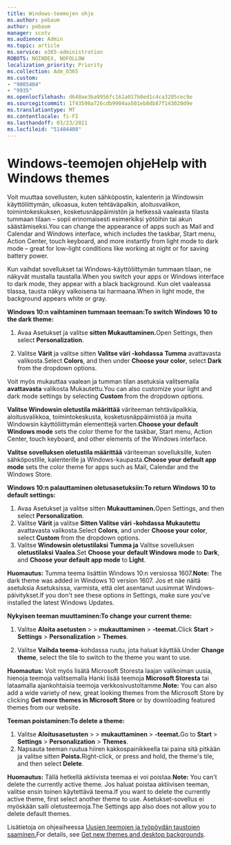 ```yaml
---
title: Windows-teemojen ohje
ms.author: pebaum
author: pebaum
manager: scotv
ms.audience: Admin
ms.topic: article
ms.service: o365-administration
ROBOTS: NOINDEX, NOFOLLOW
localization_priority: Priority
ms.collection: Adm_O365
ms.custom:
- "9005404"
- "9935"
ms.openlocfilehash: d640ae3ba9956fc161a017b0ed1c4ca3205cec9e
ms.sourcegitcommit: 1f43598a726cdb9904aa501eb8db87f143020d9e
ms.translationtype: MT
ms.contentlocale: fi-FI
ms.lasthandoff: 03/23/2021
ms.locfileid: "51404408"
---
```

# <a name="help-with-windows-themes"></a><span data-ttu-id="0c967-102">Windows-teemojen ohje</span><span class="sxs-lookup"><span data-stu-id="0c967-102">Help with Windows themes</span></span>

<span data-ttu-id="0c967-103">Voit muuttaa sovellusten, kuten sähköpostin, kalenterin ja Windowsin käyttöliittymän, ulkoasua, kuten tehtäväpalkin, aloitusvalikon, toimintokeskuksen, kosketusnäppäimistön ja hetkessä vaaleasta tilasta tummaan tilaan – sopii erinomaisesti esimerkiksi yötöihin tai akun säästämiseksi.</span><span class="sxs-lookup"><span data-stu-id="0c967-103">You can change the appearance of apps such as Mail and Calendar and Windows interface, which includes the taskbar, Start menu, Action Center, touch keyboard, and more instantly from light mode to dark mode – great for low-light conditions like working at night or for saving battery power.</span></span>  

<span data-ttu-id="0c967-104">Kun vaihdat sovellukset tai Windows-käyttöliittymän tummaan tilaan, ne näkyvät mustalla taustalla.</span><span class="sxs-lookup"><span data-stu-id="0c967-104">When you switch your apps or Windows interface to dark mode, they appear with a black background.</span></span> <span data-ttu-id="0c967-105">Kun olet vaaleassa tilassa, tausta näkyy valkoisena tai harmaana.</span><span class="sxs-lookup"><span data-stu-id="0c967-105">When in light mode, the background appears white or gray.</span></span>
 
<span data-ttu-id="0c967-106">**Windows 10:n vaihtaminen tummaan teemaan:**</span><span class="sxs-lookup"><span data-stu-id="0c967-106">**To switch Windows 10 to the dark theme:**</span></span>

1. <span data-ttu-id="0c967-107">Avaa Asetukset ja valitse **sitten Mukauttaminen.**</span><span class="sxs-lookup"><span data-stu-id="0c967-107">Open Settings, then select **Personalization**.</span></span>
  
1. <span data-ttu-id="0c967-108">Valitse **Värit** ja valitse sitten **Valitse väri -kohdassa** **Tumma** avattavasta valikosta.</span><span class="sxs-lookup"><span data-stu-id="0c967-108">Select **Colors**, and then under **Choose your color**, select **Dark** from the dropdown options.</span></span>

<span data-ttu-id="0c967-109">Voit myös mukauttaa vaalean ja tumman tilan asetuksia valitsemalla **avattavasta** valikosta Mukautettu.</span><span class="sxs-lookup"><span data-stu-id="0c967-109">You can also customize your light and dark mode settings by selecting **Custom** from the dropdown options.</span></span>

<span data-ttu-id="0c967-110">**Valitse Windowsin oletustila määrittää** väriteeman tehtäväpalkkia, aloitusvalikkoa, toimintokeskusta, kosketusnäppäimistöä ja muita Windowsin käyttöliittymän elementtejä varten.</span><span class="sxs-lookup"><span data-stu-id="0c967-110">**Choose your default Windows mode** sets the color theme for the taskbar, Start menu, Action Center, touch keyboard, and other elements of the Windows interface.</span></span>  

<span data-ttu-id="0c967-111">**Valitse sovelluksen oletustila määrittää** väriteeman sovelluksille, kuten sähköpostille, kalenterille ja Windows-kaupasta.</span><span class="sxs-lookup"><span data-stu-id="0c967-111">**Choose your default app mode** sets the color theme for apps such as Mail, Calendar and the Windows Store.</span></span>
 
<span data-ttu-id="0c967-112">**Windows 10:n palauttaminen oletusasetuksiin:**</span><span class="sxs-lookup"><span data-stu-id="0c967-112">**To return Windows 10 to default settings:**</span></span>

1. <span data-ttu-id="0c967-113">Avaa Asetukset ja valitse sitten **Mukauttaminen.**</span><span class="sxs-lookup"><span data-stu-id="0c967-113">Open Settings, and then select **Personalization**.</span></span>  
1. <span data-ttu-id="0c967-114">Valitse **Värit** ja valitse **Sitten Valitse väri -kohdassa** **Mukautettu** avattavasta valikosta.</span><span class="sxs-lookup"><span data-stu-id="0c967-114">Select **Colors**, and under **Choose your color**, select **Custom** from the dropdown options.</span></span>  
1. <span data-ttu-id="0c967-115">Valitse **Windowsin oletustilaksi** **Tumma ja** Valitse sovelluksen **oletustilaksi** **Vaalea.**</span><span class="sxs-lookup"><span data-stu-id="0c967-115">Set **Choose your default Windows mode** to **Dark**, and **Choose your default app mode** to **Light**.</span></span>

<span data-ttu-id="0c967-116">**Huomautus:** Tumma teema lisättiin Windows 10:n versiossa 1607.</span><span class="sxs-lookup"><span data-stu-id="0c967-116">**Note:** The dark theme was added in Windows 10 version 1607.</span></span> <span data-ttu-id="0c967-117">Jos et näe näitä asetuksia Asetuksissa, varmista, että olet asentanut uusimmat Windows-päivitykset.</span><span class="sxs-lookup"><span data-stu-id="0c967-117">If you don't see these options in Settings, make sure you've installed the latest Windows Updates.</span></span>

<span data-ttu-id="0c967-118">**Nykyisen teeman muuttaminen:**</span><span class="sxs-lookup"><span data-stu-id="0c967-118">**To change your current theme:**</span></span>

1. <span data-ttu-id="0c967-119">Valitse **Aloita asetusten**  >    >  **mukauttaminen**  >  **-teemat.**</span><span class="sxs-lookup"><span data-stu-id="0c967-119">Click **Start** > **Settings** > **Personalization** > **Themes**.</span></span>  

1. <span data-ttu-id="0c967-120">Valitse **Vaihda teema**-kohdassa ruutu, jota haluat käyttää.</span><span class="sxs-lookup"><span data-stu-id="0c967-120">Under **Change theme**, select the tile to switch to the theme you want to use.</span></span> 

<span data-ttu-id="0c967-121">**Huomautus:** Voit myös lisätä Microsoft Storesta laajan valikoiman uusia, hienoja teemoja valitsemalla Hanki lisää teemoja **Microsoft Storesta** tai lataamalla ajankohtaisia teemoja verkkosivustoltamme.</span><span class="sxs-lookup"><span data-stu-id="0c967-121">**Note:** You can also add a wide variety of new, great looking themes from the Microsoft Store by clicking **Get more themes in Microsoft Store** or by downloading featured themes from our website.</span></span>

<span data-ttu-id="0c967-122">**Teeman poistaminen:**</span><span class="sxs-lookup"><span data-stu-id="0c967-122">**To delete a theme:**</span></span>

1. <span data-ttu-id="0c967-123">Valitse **Aloitusasetusten**  >    >  **mukauttaminen**  >  **-teemat.**</span><span class="sxs-lookup"><span data-stu-id="0c967-123">Go to **Start** > **Settings** > **Personalization** > **Themes**.</span></span> 
1. <span data-ttu-id="0c967-124">Napsauta teeman ruutua hiiren kakkospainikkeella tai paina sitä pitkään ja valitse sitten **Poista.**</span><span class="sxs-lookup"><span data-stu-id="0c967-124">Right-click, or press and hold, the theme's tile, and then select **Delete**.</span></span> 

<span data-ttu-id="0c967-125">**Huomautus:** Tällä hetkellä aktiivista teemaa ei voi poistaa.</span><span class="sxs-lookup"><span data-stu-id="0c967-125">**Note:** You can't delete the currently active theme.</span></span> <span data-ttu-id="0c967-126">Jos haluat poistaa aktiivisen teeman, valitse ensin toinen käytettävä teema.</span><span class="sxs-lookup"><span data-stu-id="0c967-126">If you want to delete the currently active theme, first select another theme to use.</span></span> <span data-ttu-id="0c967-127">Asetukset-sovellus ei myöskään salli oletusteemoja.</span><span class="sxs-lookup"><span data-stu-id="0c967-127">The Settings app also does not allow you to delete default themes.</span></span>

<span data-ttu-id="0c967-128">Lisätietoja on ohjeaiheessa [Uusien teemojen ja työpöydän taustojen saaminen.](https://support.microsoft.com/windows/get-new-themes-and-desktop-backgrounds-09e3e0a6-02e3-5ecd-22a1-5d048e3cb0d3)</span><span class="sxs-lookup"><span data-stu-id="0c967-128">For details, see [Get new themes and desktop backgrounds](https://support.microsoft.com/windows/get-new-themes-and-desktop-backgrounds-09e3e0a6-02e3-5ecd-22a1-5d048e3cb0d3).</span></span>
